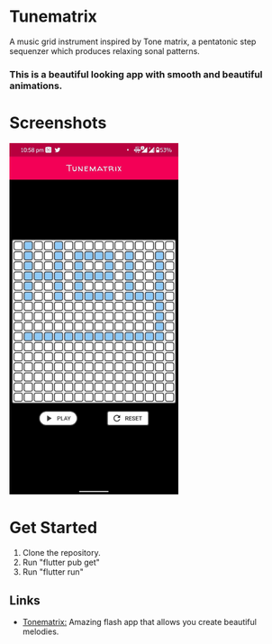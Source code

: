 # Tunematrix

A music grid instrument inspired by Tone matrix, a pentatonic step sequenzer which produces relaxing sonal patterns.
### This is a beautiful looking app with smooth and beautiful animations.

# Screenshots
<p float="center">
  <img src="Screenshot_20200509-225814275.jpg" width="300" />
</p>

# Get Started
1) Clone the repository.
2) Run "flutter pub get"
3) Run "flutter run"

## Links
- [Tonematrix:](https://tonematrix.audiotool.com/) Amazing flash app that allows you create beautiful melodies.
